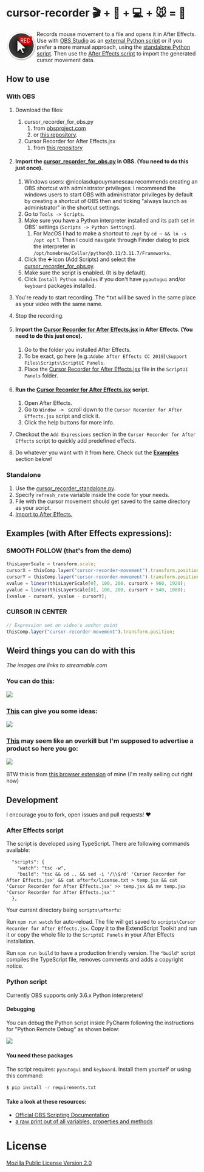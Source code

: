 # cursor-recorder :clapper: + :movie_camera: + :computer: + :mouse: = :sparkler:

<img src="docs/img/logo.png" width="80" align="left" />

Records mouse movement to a file and opens it in After Effects. Use with [OBS Studio](https://github.com/obsproject/obs-studio) as an [external Python script][cursor_recorder_for_obs] or if you prefer a more manual approach, using the [standalone Python script][cursor_recorder_standalone]. Then use the [After Effects script][cursor_recorder_for_afterfx] to import the generated cursor movement data.

## How to use

### With OBS

1. Download the files:
   1. cursor_recorder_for_obs.py
      1. from [obsproject.com](https://obsproject.com/forum/resources/obs-cursor-recorder.789/)
      1. or [this repository](https://raw.githubusercontent.com/JakubKoralewski/cursor-recorder/master/scripts/cursor_recorder_for_obs.py).
   1. Cursor Recorder for After Effects.jsx
      1. from [this repository](https://github.com/JakubKoralewski/cursor-recorder/blob/master/scripts/Cursor%20Recorder%20for%20After%20Effects.jsx)

1. #### Import the [cursor_recorder_for_obs.py][cursor_recorder_for_obs] in OBS. (You need to do this just once).
   1. Windows users: @nicolasdupouymanescau recommends creating an OBS shortcut with administrator privileges:
      I recommend the windows users to start OBS with administrator privileges by default by creating a shortcut of OBS then and ticking "always launch as administrator" in the shortcut settings.
   1. Go to `Tools -> Scripts`.
   1. Make sure you have a Python interpreter installed and its path set in OBS' settings (`Scripts -> Python Settings`).
      1. For MacOS I had to make a shortcut to `/opt` by `cd ~ && ln -s /opt opt` 1. Then I could navigate through Finder dialog to pick the interpreter in `/opt/homebrew/Cellar/python@3.11/3.11.7/Frameworks`.
   1. Click the :heavy_plus_sign: icon (Add Scripts) and select the [cursor_recorder_for_obs.py][cursor_recorder_for_obs].
   1. Make sure the script is enabled. (It is by default).
   1. Click `Install Python modules` if you don't have `pyautogui` and/or `keyboard` packages installed.

1. You're ready to start recording. The *.txt will be saved in the same place as your video with the same name.
1. Stop the recording.
1. #### Import the [Cursor Recorder for After Effects.jsx][cursor_recorder_for_afterfx] in After Effects. (You need to do this just once).
   1. Go to the folder you installed After Effects.
   1. To be exact, go here (e.g.:`Adobe After Effects CC 2019`)`\Support Files\Scripts\ScriptUI Panels`.
   1. Place the [Cursor Recorder for After Effects.jsx][cursor_recorder_for_afterfx] file in the `ScriptUI Panels` folder.

1. #### Run the [Cursor Recorder for After Effects.jsx][cursor_recorder_for_afterfx] script.
   1. Open After Effects.
   1. Go to `Window -> ` scroll down to the `Cursor Recorder for After Effects.jsx` script and click it.
   1. Click the help buttons for more info.

1. Checkout the `Add Expressions` section in the `Cursor Recorder for After Effects` script to quickly add predefined effects.
1. Do whatever you want with it from here. Check out the [**Examples**](#examples-with-after-effects-expressions) section below!

### Standalone
1. Use the [cursor_recorder_standalone.py][cursor_recorder_standalone].
1. Specify `refresh_rate` variable inside the code for your needs.
1. File with the cursor movement should get saved to the same directory as your script.
1. [Import to After Effects.](#run-the-cursor_recorder_for_afterfxjsx-script)

[cursor_recorder_for_obs]: ./scripts/cursor_recorder_for_obs.py
[cursor_recorder_for_afterfx]: ./scripts/Cursor%20Recorder%20for%20After%20Effects.jsx
[cursor_recorder_standalone]: ./scripts/cursor_recorder_standalone.py

## Examples (with After Effects expressions):

### SMOOTH FOLLOW (that's from the demo)

```javascript
thisLayerScale = transform.scale;
cursorX = thisComp.layer("cursor-recorder-movement").transform.position[0];
cursorY = thisComp.layer("cursor-recorder-movement").transform.position[1];
xvalue = linear(thisLayerScale[0], 100, 200, cursorX + 960, 1920);
yvalue = linear(thisLayerScale[0], 100, 200, cursorY + 540, 1080);
[xvalue - cursorX, yvalue - cursorY];
```

### CURSOR IN CENTER

```javascript
// Expression set on video's anchor point
thisComp.layer("cursor-recorder-movement").transform.position;
```

## Weird things you can do with this
*The images are links to streamable.com*

### You can do [this][vortex-thing-video]:

[<img src="https://i.imgur.com/J4mLmbn.png" height="200" />][vortex-thing-video]

[vortex-thing-video]: https://streamable.com/ceebw

### [This][ideas-video] can give you some ideas:

[<img src="https://i.imgur.com/NofznGx.png" height="200" />][ideas-video]

[ideas-video]: https://streamable.com/zk1yi

### [This][overkill-video] may seem like an overkill but I'm supposed to advertise a product so here you go:

[<img src="https://i.imgur.com/HPZONha.png" height="200" />][overkill-video]

[overkill-video]: https://streamable.com/rvdxr

BTW this is from [this browser extension](https://github.com/JakubKoralewski/google-calendar-box-select) of mine (I'm really selling out right now)

## Development

I encourage you to fork, open issues and pull requests! :heart:

### After Effects script

The script is developed using TypeScript. There are following commands available:
```
  "scripts": {
    "watch": "tsc -w",
    "build": "tsc && cd .. && sed -i '/\\$/d' 'Cursor Recorder for After Effects.jsx' && cat afterfx/license.txt > temp.jsx && cat 'Cursor Recorder for After Effects.jsx' >> temp.jsx && mv temp.jsx 'Cursor Recorder for After Effects.jsx'"
  },
```

Your current directory being `scripts\afterfx`:

Run `npm run watch` for auto-reload.
The file will get saved to `scripts\Cursor Recorder for After Effects.jsx`.
Copy it to the ExtendScript Toolkit and run it or copy the whole file to the `ScriptUI Panels` in your After Effects installation.

Run `npm run build` to have a production friendly version.
The `"build"` script compiles the TypeScript file, removes comments and adds a copyright notice.

### Python script

Currently OBS supports only 3.6.x Python interpreters!

#### Debugging

You can debug the Python script inside PyCharm following the instructions
for "Python Remote Debug" as shown below:

![](https://i.imgur.com/tf3DqOQ.png)

#### You need these packages

The script requires: `pyautogui` and `keyboard`. Install them yourself or using this command:

```sh
$ pip install -r requirements.txt
```

#### Take a look at these resources:

- [Official OBS Scripting Documentation](https://obsproject.com/docs/scripting.html)
- [a raw print out of all variables, properties and methods](https://gist.github.com/JakubKoralewski/4ea2a668364134f3689864f867143a0b)

# License
[Mozilla Public License Version 2.0](LICENSE)
